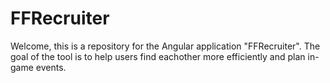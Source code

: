 # FFRecruiter

Welcome, this is a repository for the Angular application "FFRecruiter".  The goal of the tool is to help users find eachother more efficiently and plan in-game events.
